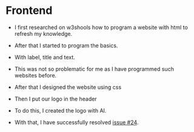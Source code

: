 # Frontend 
* I first researched on w3shools how to program a website with html to refresh my knowledge.
* After that I started to program the basics.
* With label, title and text.
* This was not so problematic for me as I have programmed such websites before.
* After that I designed the website using css
* Then I put our logo in the header
* To do this, I created the logo with AI.


* With that, I have successfully resolved [issue #24](https://github.com/InaamA21/ShitTicket/issues/24]).
